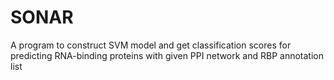 # SONAR
A program to construct SVM model and get classification scores for predicting RNA-binding proteins with given PPI network and RBP annotation list
